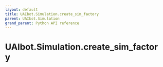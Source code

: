 ```yaml
---
layout: default
title: UAIbot.Simulation.create_sim_factory
parent: UAIbot.Simulation
grand_parent: Python API reference
---
```


# UAIbot.Simulation.create_sim_factory